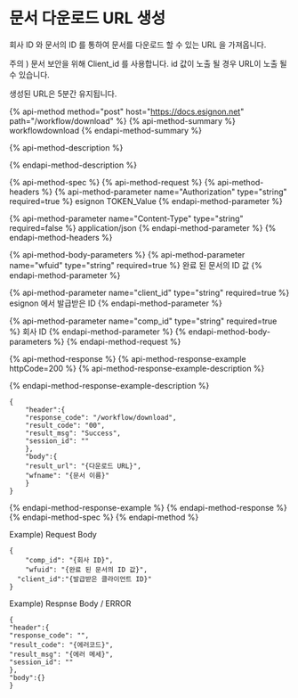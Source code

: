 # 문서 다운로드 URL 생성

회사 ID 와 문서의 ID 를 통하여 문서를 다운로드 할 수 있는 URL 을 가져옵니다.

주의 \) 문서 보안을 위해 Client\_id 를 사용합니다. id 값이 노출 될 경우 URL이 노출 될 수 있습니다.

생성된 URL은 5분간 유지됩니다.

{% api-method method="post" host="https://docs.esignon.net" path="/workflow/download" %}
{% api-method-summary %}
workflowdownload
{% endapi-method-summary %}

{% api-method-description %}

{% endapi-method-description %}

{% api-method-spec %}
{% api-method-request %}
{% api-method-headers %}
{% api-method-parameter name="Authorization" type="string" required=true %}
esignon TOKEN\_Value
{% endapi-method-parameter %}

{% api-method-parameter name="Content-Type" type="string" required=false %}
application/json
{% endapi-method-parameter %}
{% endapi-method-headers %}

{% api-method-body-parameters %}
{% api-method-parameter name="wfuid" type="string" required=true %}
완료 된 문서의 ID 값
{% endapi-method-parameter %}

{% api-method-parameter name="client\_id" type="string" required=true %}
esignon 에서 발급받은 ID 
{% endapi-method-parameter %}

{% api-method-parameter name="comp\_id" type="string" required=true %}
회사 ID
{% endapi-method-parameter %}
{% endapi-method-body-parameters %}
{% endapi-method-request %}

{% api-method-response %}
{% api-method-response-example httpCode=200 %}
{% api-method-response-example-description %}

{% endapi-method-response-example-description %}

```
{
	"header":{
	"response_code": "/workflow/download",
	"result_code": "00",
	"result_msg": "Success",
	"session_id": ""
	},
	"body":{
	"result_url": "{다운로드 URL}",
	"wfname": "{문서 이름}"
	}
}

```
{% endapi-method-response-example %}
{% endapi-method-response %}
{% endapi-method-spec %}
{% endapi-method %}

Example\) Request Body

```text
{
	"comp_id": "{회사 ID}",
	"wfuid": "{완료 된 문서의 ID 값}",
  "client_id":"{발급받은 클라이언트 ID}"
}
```

Example\) Respnse Body / ERROR

```text
{
"header":{
"response_code": "",
"result_code": "{에러코드}",
"result_msg": "{에러 메세}",
"session_id": ""
},
"body":{}
}
```

